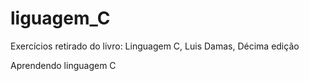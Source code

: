 # liguagem_C
Exercícios retirado do livro: Linguagem C, Luis Damas, Décima edição

Aprendendo linguagem C
